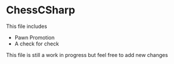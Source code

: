 # ChessCSharp
This file includes
- Pawn Promotion
- A check for check

This file is still a work in progress but feel free to add new changes
